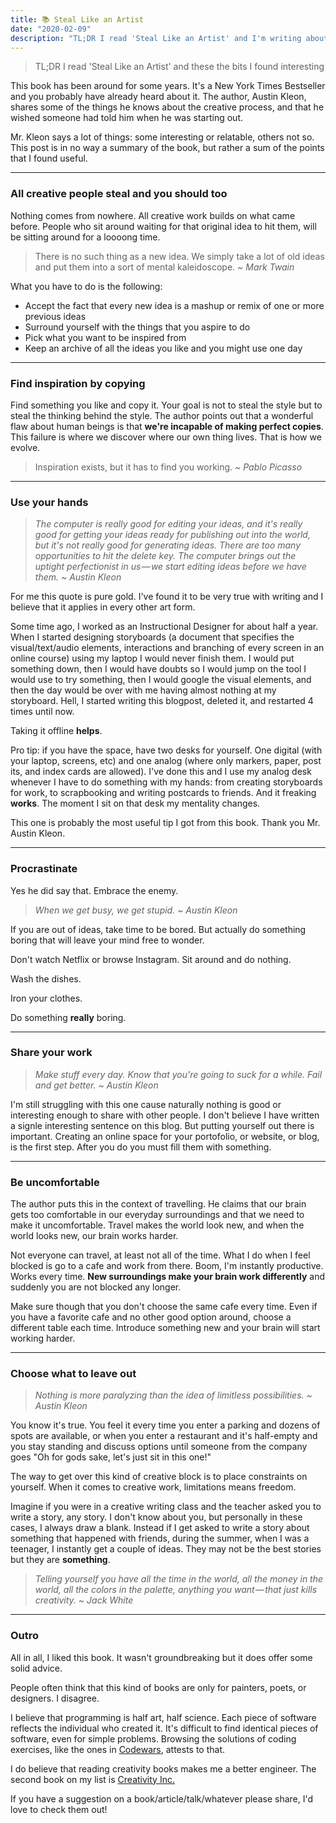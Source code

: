 ```yaml
---
title: 📚 Steal Like an Artist
date: "2020-02-09"
description: "TL;DR I read 'Steal Like an Artist' and I'm writing about the bits I found interesting"
---
```


> TL;DR I read 'Steal Like an Artist' and these the bits I found interesting

This book has been around for some years. It's a New York Times Bestseller and you probably have already heard about it. The author, Austin Kleon, shares some of the things he knows about the creative process, and that he wished someone had told him when he was starting out.

Mr. Kleon says a lot of things: some interesting or relatable, others not so. This post is in no way a summary of the book, but rather a sum of the points that I found useful.

---

### All creative people steal and you should too

Nothing comes from nowhere. All creative work builds on what came before. People who sit around waiting for that original idea to hit them, will be sitting around for a loooong time.

> There is no such thing as a new idea. We simply take a lot of old ideas and put them into a sort of mental kaleidoscope. _~ Mark Twain_

What you have to do is the following:

- Accept the fact that every new idea is a mashup or remix of one or more previous ideas
- Surround yourself with the things that you aspire to do
- Pick what you want to be inspired from
- Keep an archive of all the ideas you like and you might use one day

---

### Find inspiration by copying

Find something you like and copy it. Your goal is not to steal the style but to steal the thinking behind the style. The author points out that a wonderful flaw about human beings is that **we're incapable of making perfect copies**. This failure is where we discover where our own thing lives. That is how we evolve.

> Inspiration exists, but it has to find you working. _~ Pablo Picasso_

---

### Use your hands

> _The computer is really good for editing your ideas, and it's really good for getting your ideas ready for publishing out into the world, but it's not really good for generating ideas. There are too many opportunities to hit the delete key. The computer brings out the uptight perfectionist in us — we start editing ideas before we have them. ~ Austin Kleon_

For me this quote is pure gold. I've found it to be very true with writing and I believe that it applies in every other art form.

Some time ago, I worked as an Instructional Designer for about half a year. When I started designing storyboards (a document that specifies the visual/text/audio elements, interactions and branching of every screen in an online course) using my laptop I would never finish them. I would put something down, then I would have doubts so I would jump on the tool I would use to try something, then I would google the visual elements, and then the day would be over with me having almost nothing at my storyboard. Hell, I started writing this blogpost, deleted it, and restarted 4 times until now.

Taking it offline **helps**.

Pro tip: if you have the space, have two desks for yourself. One digital (with your laptop, screens, etc) and one analog (where only markers, paper, post its, and index cards are allowed). I've done this and I use my analog desk whenever I have to do something with my hands: from creating storyboards for work, to scrapbooking and writing postcards to friends. And it freaking **works**. The moment I sit on that desk my mentality changes.

This one is probably the most useful tip I got from this book. Thank you Mr. Austin Kleon.

---

### Procrastinate

Yes he did say that. Embrace the enemy.

> _When we get busy, we get stupid. ~ Austin Kleon_

If you are out of ideas, take time to be bored. But actually do something boring that will leave your mind free to wonder.

Don't watch Netflix or browse Instagram. Sit around and do nothing.

Wash the dishes.

Iron your clothes.

Do something **really** boring.

---

### Share your work

> _Make stuff every day. Know that you're going to suck for a while. Fail and get better. ~ Austin Kleon_

I'm still struggling with this one cause naturally nothing is good or interesting enough to share with other people. I don't believe I have written a signle interesting sentence on this blog. But putting yourself out there is important. Creating an online space for your portofolio, or website, or blog, is the first step. After you do you must fill them with something.

---

### Be uncomfortable

The author puts this in the context of travelling. He claims that our brain gets too comfortable in our everyday surroundings and that we need to make it uncomfortable. Travel makes the world look new, and when the world looks new, our brain works harder.

Not everyone can travel, at least not all of the time. What I do when I feel blocked is go to a cafe and work from there. Boom, I'm instantly productive. Works every time. **New surroundings make your brain work differently** and suddenly you are not blocked any longer.

Make sure though that you don't choose the same cafe every time. Even if you have a favorite cafe and no other good option around, choose a different table each time. Introduce something new and your brain will start working harder.

---

### Choose what to leave out

> _Nothing is more paralyzing than the idea of limitless possibilities. ~ Austin Kleon_

You know it's true. You feel it every time you enter a parking and dozens of spots are available, or when you enter a restaurant and it's half-empty and you stay standing and discuss options until someone from the company goes "Oh for gods sake, let's just sit in this one!"

The way to get over this kind of creative block is to place constraints on yourself. When it comes to creative work, limitations means freedom.

Imagine if you were in a creative writing class and the teacher asked you to write a story, any story. I don't know about you, but personally in these cases, I always draw a blank. Instead if I get asked to write a story about something that happened with friends, during the summer, when I was a teenager, I instantly get a couple of ideas. They may not be the best stories but they are **something**.

> _Telling yourself you have all the time in the world, all the money in the world, all the colors in the palette, anything you want — that just kills creativity. ~ Jack White_

---

### Outro

All in all, I liked this book. It wasn't groundbreaking but it does offer some solid advice.

People often think that this kind of books are only for painters, poets, or designers. I disagree.

I believe that programming is half art, half science. Each piece of software reflects the individual who created it. It's difficult to find identical pieces of software, even for simple problems. Browsing the solutions of coding exercises, like the ones in [Codewars](https://www.codewars.com/), attests to that.

I do believe that reading creativity books makes me a better engineer. The second book on my list is [Creativity Inc.]("http://www.creativityincbook.com/")

If you have a suggestion on a book/article/talk/whatever please share, I'd love to check them out!
